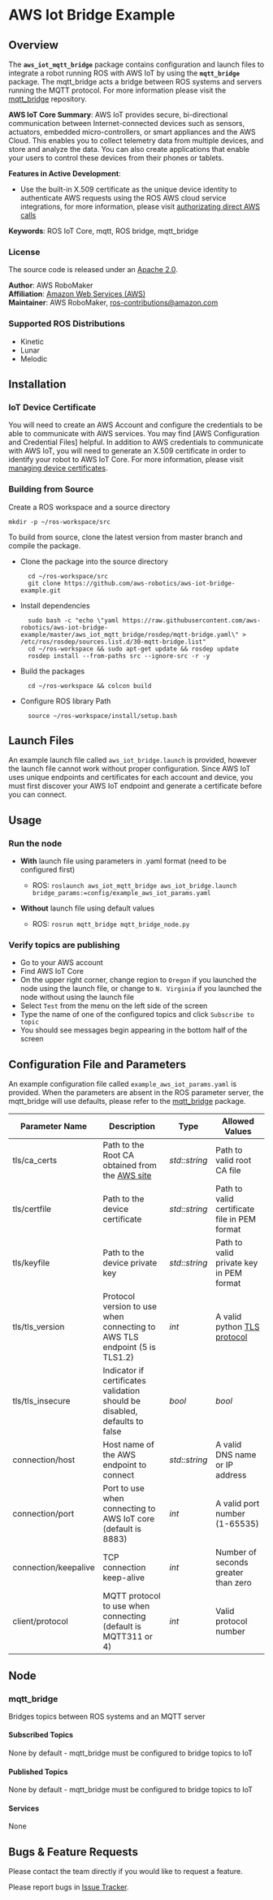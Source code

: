 # AWS Iot Bridge Example

## Overview
The **`aws_iot_mqtt_bridge`** package contains configuration and launch files to integrate a robot running ROS with AWS IoT by using the **`mqtt_bridge`** package. The mqtt_bridge acts a bridge between ROS systems and servers running the MQTT protocol. For more information please visit the [mqtt_bridge] repository.

**AWS IoT Core Summary**: AWS IoT provides secure, bi-directional communication between Internet-connected devices such as sensors, actuators, embedded micro-controllers, or smart appliances and the AWS Cloud. This enables you to collect telemetry data from multiple devices, and store and analyze the data. You can also create applications that enable your users to control these devices from their phones or tablets.

**Features in Active Development**:
- Use the built-in X.509 certificate as the unique device identity to authenticate AWS requests using the ROS AWS cloud service integrations, for more information, please visit [authorizating direct AWS calls](https://docs.aws.amazon.com/iot/latest/developerguide/authorizing-direct-aws.html)

**Keywords**: ROS IoT Core, mqtt, ROS bridge, mqtt_bridge

### License
The source code is released under an [Apache 2.0].

**Author**: AWS RoboMaker<br/>
**Affiliation**: [Amazon Web Services (AWS)]<br/>
**Maintainer**: AWS RoboMaker, ros-contributions@amazon.com

### Supported ROS Distributions
- Kinetic
- Lunar
- Melodic

## Installation

### IoT Device Certificate
You will need to create an AWS Account and configure the credentials to be able to communicate with AWS services. You may find [AWS Configuration and Credential Files] helpful. In addition to AWS credentials to communicate with AWS IoT, you will need to generate an X.509 certificate in order to identify your robot to AWS IoT Core. For more information, please visit [managing device certificates](https://docs.aws.amazon.com/iot/latest/developerguide/managing-device-certs.html).

### Building from Source
Create a ROS workspace and a source directory

    mkdir -p ~/ros-workspace/src

To build from source, clone the latest version from master branch and compile the package.

- Clone the package into the source directory

        cd ~/ros-workspace/src
        git clone https://github.com/aws-robotics/aws-iot-bridge-example.git

- Install dependencies

        sudo bash -c "echo \"yaml https://raw.githubusercontent.com/aws-robotics/aws-iot-bridge-example/master/aws_iot_mqtt_bridge/rosdep/mqtt-bridge.yaml\" > /etc/ros/rosdep/sources.list.d/30-mqtt-bridge.list"
        cd ~/ros-workspace && sudo apt-get update && rosdep update
        rosdep install --from-paths src --ignore-src -r -y

- Build the packages

        cd ~/ros-workspace && colcon build

- Configure ROS library Path

        source ~/ros-workspace/install/setup.bash


## Launch Files
An example launch file called `aws_iot_bridge.launch` is provided, however the launch file cannot work without proper configuration. Since AWS IoT uses unique endpoints and certificates for each account and device, you must first discover your AWS IoT endpoint and generate a certificate before you can connect.

## Usage

### Run the node
- **With** launch file using parameters in .yaml format (need to be configured first)
  - ROS: `roslaunch aws_iot_mqtt_bridge aws_iot_bridge.launch bridge_params:=config/example_aws_iot_params.yaml`

- **Without** launch file using default values
  - ROS: `rosrun mqtt_bridge mqtt_bridge_node.py`

### Verify topics are publishing
- Go to your AWS account
- Find AWS IoT Core
- On the upper right corner, change region to `Oregon` if you launched the node using the launch file, or change to `N. Virginia` if you launched the node without using the launch file
- Select `Test` from the menu on the left side of the screen
- Type the name of one of the configured topics and click `Subscribe to topic`
- You should see messages begin appearing in the bottom half of the screen

## Configuration File and Parameters
An example configuration file called `example_aws_iot_params.yaml` is provided. When the parameters are absent in the ROS parameter server, the mqtt_bridge will use defaults, please refer to the [mqtt_bridge] package.

| Parameter Name | Description | Type | Allowed Values |
| -------------- | ----------- | ---- | -------------- |
| tls/ca_certs | Path to the Root CA obtained from the [AWS site](https://docs.aws.amazon.com/iot/latest/developerguide/managing-device-certs.html) | *std::string* | Path to valid root CA file |
| tls/certfile | Path to the device certificate | *std::string* | Path to valid certificate file in PEM format |
| tls/keyfile | Path to the device private key | *std::string* | Path to valid private key in PEM format |
| tls/tls_version | Protocol version to use when connecting to AWS TLS endpoint (5 is TLS1.2) | *int* | A valid python [TLS protocol](https://docs.python.org/2/library/ssl.html) |
| tls/tls_insecure | Indicator if certificates validation should be disabled, defaults to false  | *bool* | *bool* |
| connection/host | Host name of the AWS endpoint to connect | *std::string* | A valid DNS name or IP address |
| connection/port | Port to use when connecting to AWS IoT core (default is 8883) | *int* | A valid port number (1-65535) |
| connection/keepalive | TCP connection keep-alive | *int* | Number of seconds greater than zero |
| client/protocol | MQTT protocol to use when connecting (default is MQTT311 or 4) | *int* | Valid protocol number |

## Node

### mqtt_bridge
Bridges topics between ROS systems and an MQTT server

#### Subscribed Topics
None by default - mqtt_bridge must be configured to bridge topics to IoT

#### Published Topics
None by default - mqtt_bridge must be configured to bridge topics to IoT

#### Services
None


## Bugs & Feature Requests
Please contact the team directly if you would like to request a feature.

Please report bugs in [Issue Tracker].


[Amazon Web Services (AWS)]: https://aws.amazon.com/
[Apache 2.0]: https://aws.amazon.com/apache-2-0/
[mqtt_bridge]: https://github.com/groove-x/mqtt_bridge
[Issue Tracker]: https://github.com/aws-robotics/aws-iot-bridge-example/issues
[ROS]: http://www.ros.org
